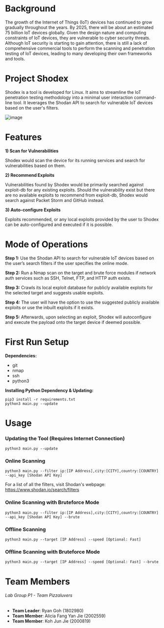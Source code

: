 # Background 
The growth of the Internet of Things (IoT) devices has continued to grow gradually throughout the years. By 2025, there will be about an estimated 75 billion IoT devices globally. Given the design nature and computing constraints of IoT devices, they are vulnerable to cyber security threats. Although IoT security is starting to gain attention, there is still a lack of comprehensive commercial tools to perform the scanning and penetration testing of IoT devices, leading to many developing their own frameworks and tools.

# Project Shodex  
Shodex is a tool is developed for Linux. It aims to streamline the IoT penetration testing methodology into a minimal user interaction command-line tool. It leverages the Shodan API to search for vulnerable IoT devices based on the user's filters.  

![image](https://user-images.githubusercontent.com/32363441/159154712-12502479-1e7f-4e9b-98b9-d36bd6897480.png)

# Features 
**1) Scan for Vulnerabilities**

Shodex would scan the device for its running services and search for vulnerabilities based on them. 

**2) Recommend Exploits** 

Vulnerabilities found by Shodex would be primarily searched against exploit-db for any existing exploits. Should the vulnerability exist but there are no available exploits to recommend from exploit-db, Shodex would search against Packet Storm and GitHub instead. 

**3) Auto-configure Exploits**

Exploits recommended, or any local exploits provided by the user to Shodex can be auto-configured and executed if it is possible.

# Mode of Operations 
**Step 1:** Use the Shodan API to search for vulnerable IoT devices based on the user’s search filters if the user specifies the online mode. 

**Step 2:** Run a Nmap scan on the target and brute force modules if network auth services such as SSH, Telnet, FTP, and HTTP auth exists.

**Step 3:** Crawls its local exploit database for publicly available exploits for the selected target and suggests usable exploits.

**Step 4:** The user will have the option to use the suggested publicly available exploits or use the inbuilt exploits if it exists.

**Step 5:** Afterwards, upon selecting an exploit, Shodex will autoconfigure and execute the payload onto the target device if deemed possible.
  
# First Run Setup  
**Dependencies:**  
- git
- nmap
- ssh
- python3
  
**Installing Python Dependency & Updating:**
```
pip3 install -r requirements.txt
python3 main.py --update
```

# Usage  
### Updating the Tool (Requires Internet Connection)
```
python3 main.py --update
```
### Online Scanning
```
python3 main.py --filter ip:[IP Address],city:[CITY],country:[COUNTRY] --api_key [Shodan API Key]
```
For a list of all the filters, visit Shodan's webpage:  
https://www.shodan.io/search/filters
### Online Scanning with Bruteforce Mode
```
python3 main.py --filter ip:[IP Address],city:[CITY],country:[COUNTRY] --api_key [Shodan API Key] --brute
```
### Offline Scanning
```
python3 main.py --target [IP Address] --speed [Optional: Fast]
```
### Offline Scanning with Bruteforce Mode
```
python3 main.py --target [IP Address] --speed [Optional: Fast] --brute
```

# Team Members
###### Lab Group P1 - Team Pizzaluvers
- **Team Leader**: Ryan Goh (1802980)
- **Team Member**: Alicia Fang Yan Jie (2002559)
- **Team Member**: Koh Jun Jie (2000819)  
